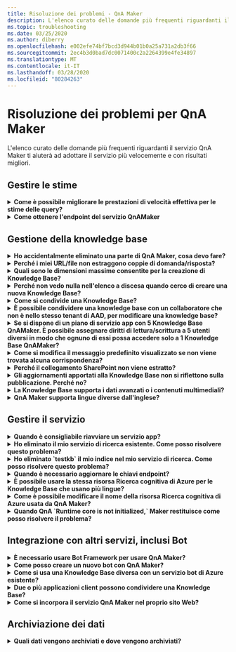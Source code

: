 ```yaml
---
title: Risoluzione dei problemi - QnA Maker
description: L'elenco curato delle domande più frequenti riguardanti il servizio QnA Maker ti aiuterà ad adottare il servizio più velocemente e con risultati migliori.
ms.topic: troubleshooting
ms.date: 03/25/2020
ms.author: diberry
ms.openlocfilehash: e002efe74bf7bcd3d944b01b0a25a731a2db3f66
ms.sourcegitcommit: 2ec4b3d0bad7dc0071400c2a2264399e4fe34897
ms.translationtype: MT
ms.contentlocale: it-IT
ms.lasthandoff: 03/28/2020
ms.locfileid: "80284263"
---
```

# <a name="troubleshooting-for-qna-maker"></a>Risoluzione dei problemi per QnA Maker

L'elenco curato delle domande più frequenti riguardanti il servizio QnA Maker ti aiuterà ad adottare il servizio più velocemente e con risultati migliori.

<a name="how-to-get-the-qnamaker-service-hostname"></a>

## <a name="manage-predictions"></a>Gestire le stime

<details>
<summary><b>Come è possibile migliorare le prestazioni di velocità effettiva per le stime delle query?</b></summary>

Risposta: I problemi di prestazioni della velocità effettiva indicano che è necessario aumentare le prestazioni sia per il servizio app che per la ricerca **cognitiva.** Valutare la possibilità di aggiungere una replica alla ricerca cognitiva per migliorare le prestazioni.

Ulteriori informazioni sui [piani tariffari](Concepts/azure-resources.md).
</details>

<details>
<summary><b>Come ottenere l'endpoint del servizio QnAMaker</b></summary>

**Risposta:** L'endpoint del servizio QnAMaker è utile a scopo di debug quando si contatta il supporto QnAMaker o UserVoice. L'endpoint è un URL https://your-resource-name.azurewebsites.netnel formato seguente: .

1. Passare al servizio QnA Maker (gruppo di risorse) nel [portale di Azure](https://portal.azure.com)

    ![Gruppo di risorse Azure per QnA Maker nel portale di Azure](./media/qnamaker-how-to-troubleshoot/qnamaker-azure-resourcegroup.png)

1. Selezionare il servizio app associato alla risorsa QnA Maker. In genere, i nomi sono gli stessi.

     ![Selezionare il servizio app QnA Maker](./media/qnamaker-how-to-troubleshoot/qnamaker-azure-appservice.png)

1. L'URL dell'endpoint è disponibile nella sezione Panoramica

    ![Endpoint QnAMaker](./media/qnamaker-how-to-troubleshoot/qnamaker-azure-gethostname.png)

</details>

## <a name="manage-the-knowledge-base"></a>Gestione della knowledge base

<details>
<summary><b>Ho accidentalmente eliminato una parte di QnA Maker, cosa devo fare?</b></summary>

**Risposta:** non eliminare i servizi di Azure creati insieme alla risorsa QnA Maker, ad esempio Ricerca o App Web. Questi sono necessari per QnA Maker per funzionare, se si elimina uno, QnA Maker smetterà di funzionare correttamente.

Tutte le eliminazioni sono permanenti, incluse le coppie di domande e risposte, i file, gli URL, le domande e risposte personalizzate, le knowledge base e le risorse di Azure. Prima di eliminare qualsiasi parte della knowledge base, quindi, assicurarsi di esportare le knowledge base dalla pagina **Impostazioni**.

</details>

<details>
<summary><b>Perché i miei URL/file non estraggono coppie di domanda/risposta?</b></summary>

**Risposta**: È possibile che QnA Maker non sia in grado di estrarre automaticamente alcuni contenuti QnA (Question-and-Answer) da URL FAQ validi. In questi casi è possibile incollare il contenuto di domande/risposte in un file TXT e verificare se lo strumento è in grado di inglobarlo. In alternativa è possibile aggiungere contenuti alla Knowledge Base in modo editoriale tramite il [portale QnA Maker](https://qnamaker.ai).

</details>

<details>
<summary><b>Quali sono le dimensioni massime consentite per la creazione di Knowledge Base?</b></summary>

**Risposta**: La dimensione della Knowledge Base dipende dallo SKU della ricerca di Azure scelto durante la creazione del servizio QnA Maker. Vedere [qui](./Tutorials/choosing-capacity-qnamaker-deployment.md) per altri dettagli.

</details>

<details>
<summary><b>Perché non vedo nulla nell'elenco a discesa quando cerco di creare una nuova Knowledge Base?</b></summary>

**Risposta:** non sono ancora stati creati servizi QnA Maker in Azure.Answer : You haven't created any QnA Maker services in Azure haven't created any QnA Maker services in Azure' Per altre informazioni su come eseguire questa operazione, leggere [qui](./How-To/set-up-qnamaker-service-azure.md).

</details>

<details>
<summary><b>Come si condivide una Knowledge Base?</b></summary>

**Risposta**: La condivisione funziona a livello di un servizio QnA Maker, ovvero tutte le knowledge base nel servizio verranno condivise. Vedere [qui](./How-To/collaborate-knowledge-base.md) per informazioni su come collaborare a una Knowledge Base.

</details>

<details>
<summary><b>È possibile condividere una knowledge base con un collaboratore che non è nello stesso tenant di AAD, per modificare una knowledge base?</b></summary>

**Risposta:** La condivisione è basata sul controllo degli accessi in base al ruolo di Azure.Answer : Sharing is based on Azure role-based access control (RBAC). Se è possibile condividere _qualsiasi_ risorsa in Azure con un altro utente, è anche possibile condividere QnA Maker.

</details>

<details>
<summary><b>Se si dispone di un piano di servizio app con 5 Knowledge Base QnAMaker. È possibile assegnare diritti di lettura/scrittura a 5 utenti diversi in modo che ognuno di essi possa accedere solo a 1 Knowledge Base QnAMaker?</b></summary>

**Risposta**: È possibile condividere un intero servizio QnAMaker, non singole basi di conoscenza.

</details>

<details>
<summary><b>Come si modifica il messaggio predefinito visualizzato se non viene trovata alcuna corrispondenza?</b></summary>

**Risposta:** il messaggio predefinito fa parte delle impostazioni nel servizio app.
- Passare alla risorsa del servizio app nel portale di Azure

![Servizio app QnA Maker](./media/qnamaker-faq/qnamaker-resource-list-appservice.png)
- Fare clic sull'opzione **Impostazioni**

![Impostazioni del servizio app QnA Maker](./media/qnamaker-faq/qnamaker-appservice-settings.png)
- Modificare il valore dell'impostazione **DefaultAnswer**
- Riavviare il servizio app

![Riavvio del servizio app QnA Maker](./media/qnamaker-faq/qnamaker-appservice-restart.png)


</details>

<details>
<summary><b>Perché il collegamento SharePoint non viene estratto?</b></summary>

**Risposta**: Per ulteriori informazioni, vedere [Percorsi delle origini dati.](./Concepts/knowledge-base.md#data-source-locations)

</details>

<details>
<summary><b>Gli aggiornamenti apportati alla Knowledge Base non si riflettono sulla pubblicazione. Perché no?</b></summary>

**Risposta**: Ogni operazione di modifica, sia in un aggiornamento, un test o un'impostazione di tabella, deve essere salvata prima di poter essere pubblicata. Assicurarsi di fare clic sul pulsante **Salva e addestra** dopo ogni operazione di modifica.

</details>

<details>
<summary><b>La Knowledge Base supporta i dati avanzati o i contenuti multimediali?</b></summary>

**Risposta**:

#### <a name="multimedia-auto-extraction-for-files-and-urls"></a>Estrazione automatica multimediale per file e URL

* URL: funzionalità di conversione da HTML a Markdown limitata.
* File - non supportati

#### <a name="answer-text-in-markdown"></a>Testo della risposta in markdown
Una volta che i set QnA si trovano nella Knowledge Base, è possibile modificare il testo markdown di una risposta per includere collegamenti a i file multimediali disponibili dagli URL pubblici.


</details>

<details>
<summary><b>QnA Maker supporta lingue diverse dall'inglese?</b></summary>

**Risposta**: Vedere ulteriori dettagli sulle [lingue supportate](./Overview/languages-supported.md).

Se sono presenti contenuti in più lingue, assicurarsi di creare un servizio separato per ciascuna lingua.

</details>

## <a name="manage-service"></a>Gestire il servizio

<details>
<summary><b>Quando è consigliabile riavviare un servizio app?</b></summary>

**Risposta:** aggiornare il servizio app quando l'icona di cautela è accanto al valore della versione per la Knowledge Base nella tabella **Chiavi endpoint** della [pagina](https://www.qnamaker.ai/UserSettings) **Impostazioni utente** .

</details>

<details>
<summary><b>Ho eliminato il mio servizio di ricerca esistente. Come posso risolvere questo problema?</b></summary>

**Risposta:** Se si elimina un indice di Ricerca cognitiva di Azure, l'operazione è finale e l'indice non può essere recuperato.

</details>

<details>
<summary><b>Ho eliminato `testkb` il mio indice nel mio servizio di ricerca. Come posso risolvere questo problema?</b></summary>

**Risposta**: I tuoi vecchi dati non possono essere recuperati. Creare una nuova risorsa QnA Maker e creare nuovamente la Knowledge Base.

</details>

<details>
<summary><b>Quando è necessario aggiornare le chiavi endpoint?</b></summary>

**Risposta**: Aggiornare le chiavi dell'endpoint se si sospetta che siano state compromesse.

</details>

<details>
<summary><b>È possibile usare la stessa risorsa Ricerca cognitiva di Azure per le Knowledge Base che usano più lingue?</b></summary>

**Risposta**: Per usare più lingue e più Knowledge Base, l'utente deve creare una risorsa QnA Maker per ogni lingua. Verrà creato un servizio di ricerca di Azure separato per ogni lingua. La combinazione di knowledge base in lingue diverse in un singolo servizio di Ricerca di Azure comporterà una ridotta pertinenza dei risultati.

</details>

<details>
<summary><b>Come è possibile modificare il nome della risorsa Ricerca cognitiva di Azure usata da QnA Maker?</b></summary>

**Risposta:** Il nome della risorsa Ricerca cognitiva di Azure è il nome della risorsa QnA Maker con alcune lettere casuali aggiunte alla fine. La distinzione tra più risorse di ricerca per QnA Maker risulta quindi più difficile. Creare un servizio di ricerca separato (denominandolo nel modo desiderato) e collegarlo al servizio QnA. I passaggi sono simili a quelli da eseguire per aggiornare una ricerca di [Azure.](How-To/set-up-qnamaker-service-azure.md#upgrade-the-azure-cognitive-search-service)

</details>

<details>
<summary><b>Quando QnA `Runtime core is not initialized,` Maker restituisce come posso risolvere il problema?</b></summary>

**Risposta:** lo spazio su disco per il servizio app potrebbe essere pieno. Passaggi per correggere lo spazio su disco:

1. Nel [portale di Azure](https://portal.azure.com)selezionare il servizio App di QnA Maker, quindi arrestare il servizio.
1. Mentre si è ancora nel servizio app, selezionare Strumenti di **sviluppo**, quindi **Strumenti avanzati**, quindi **Vai**. Si apre una nuova finestra del browser.
1. Selezionare **Console di debug**, quindi **CMD** per aprire uno strumento della riga di comando.
1. Passare alla directory _site/wwwroot/Data/QnAMaker/._
1. Rimuovere tutte le cartelle `rd`il cui nome inizia con .

    **Non eliminare** quanto segue:

    * KbIdToRankerMappings.txt file
    * File EndpointSettings.json
    * Cartella EndpointKeys

1. Avviare il servizio app.
1. Accedi alla tua knowledge base per verificare che funzioni ora.

</details>

## <a name="integrate-with-other-services-including-bots"></a>Integrazione con altri servizi, inclusi Bot

<details>
<summary><b>È necessario usare Bot Framework per usare QnA Maker?</b></summary>

**Risposta**: No, non è necessario utilizzare [Bot Framework](https://github.com/Microsoft/botbuilder-dotnet) con QnA Maker. Tuttavia, QnA Maker è offerto come uno dei diversi modelli nel servizio bot di Azure.However, QnA Maker is offered as one of several templates in [Azure Bot Service](https://docs.microsoft.com/azure/bot-service/?view=azure-bot-service-4.0). Il servizio Bot consente di sviluppare rapidamente bot intelligenti con Microsoft Bot Framework e viene eseguito in un ambiente senza server.

</details>

<details>
<summary><b>Come posso creare un nuovo bot con QnA Maker?</b></summary>

**Risposta**: seguire le istruzioni in questa documentazione per creare il bot con il servizio Bot di Azure.Answer : Follow the instructions in [this](./Quickstarts/create-publish-knowledge-base.md) documentation to create your Bot with Azure Bot Service.

</details>

<details>
<summary><b>Come si usa una Knowledge Base diversa con un servizio bot di Azure esistente?</b></summary>

**Risposta**: È necessario disporre delle seguenti informazioni sulla Knowledge Base:

* ID della Knowledge Base.
* Nome sottodominio personalizzato dell'endpoint pubblicato `host`della Knowledge Base, noto come , disponibile nella pagina **Impostazioni** dopo la pubblicazione.
* Chiave endpoint pubblicata della Knowledge Base, disponibile nella pagina **Impostazioni** dopo la pubblicazione.

Con queste informazioni, passare al servizio app del bot nel portale di Azure.With this information, go to your bot's app service in the Azure portal. In **Impostazioni -> Configurazione -> Impostazioni applicazione**modificare tali valori.

La chiave dell'endpoint della `QnAAuthkey` Knowledge Base è etichettata nel servizio ABS.

</details>

<details>
<summary><b>Due o più applicazioni client possono condividere una Knowledge Base?</b></summary>

**Risposta**: Sì, è possibile eseguire query sulla Knowledge Base da un numero qualsiasi di client. Se la risposta dalla Knowledge Base sembra essere lenta o timeout, prendere in considerazione l'aggiornamento del livello di servizio per il servizio app associato alla Knowledge Base.

</details>

<details>
<summary><b>Come si incorpora il servizio QnA Maker nel proprio sito Web?</b></summary>

**Risposta**: Seguire questi passaggi per incorporare il servizio QnA Maker come controllo di chat Web nel sito Web:

1. Creare il bot di domande frequenti seguendo [queste istruzioni](./Quickstarts/create-publish-knowledge-base.md).
2. Abilitare la chat Web seguendo [questi](https://docs.microsoft.com/azure/bot-service/bot-service-channel-connect-webchat) passaggi

</details>

## <a name="data-storage"></a>Archiviazione dei dati

<details>
<summary><b>Quali dati vengono archiviati e dove vengono archiviati?</b></summary>

**Risposta**:

Quando si crea un servizio QnA Maker, si seleziona un'area di Azure. Le knowledge base e i file di log vengono archiviati in questa area.

</details>